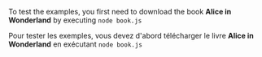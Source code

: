 To test the examples, you first need to download 
the book **Alice in Wonderland** by executing `node book.js`

Pour tester les exemples, vous devez d'abord télécharger
le livre **Alice in Wonderland** en exécutant `node book.js`